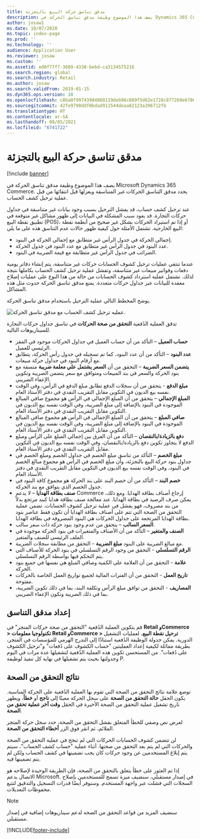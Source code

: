 ```yaml
---
title: مدقق تناسق حركة البيع بالتجزئة
description: يصف هذا الموضوع وظيفة مدقق تناسق الحركة في Dynamics 365 Commerce.
author: josaw1
ms.date: 10/07/2020
ms.topic: index-page
ms.prod: ''
ms.technology: ''
audience: Application User
ms.reviewer: josaw
ms.custom: ''
ms.assetid: ed0f77f7-3609-4330-bebd-ca3134575216
ms.search.region: global
ms.search.industry: Retail
ms.author: josaw
ms.search.validFrom: 2019-01-15
ms.dyn365.ops.version: 10
ms.openlocfilehash: c8ba0f99743984860119deb96c889f5d62e1728c8772b9e6786d371690b61489
ms.sourcegitcommit: 42fe9790ddf0bdad911544deaa82123a396712fb
ms.translationtype: HT
ms.contentlocale: ar-SA
ms.lasthandoff: 08/05/2021
ms.locfileid: "6741722"
---
```

# <a name="retail-transaction-consistency-checker"></a>مدقق تناسق حركة البيع بالتجزئة

[!include [banner](includes/banner.md)]

يصف هذا الموضوع وظيفة مدقق تناسق الحركة في Microsoft Dynamics 365 Commerce. يحدد مدقق التناسق الحركات غير المتناسقة ويعزلها قبل انتقائها من قبل عملية ترحيل كشف الحساب.

عند ترحيل كشف حساب، قد يفشل الترحيل بسبب وجود بيانات غير متناسقة في جداول حركات التجارة. قد يعود سبب المشكلة في البيانات إلى ظهور مشاكل غير متوقعة في تطبيق نقطة البيع (POS)، أو إذا تم استيراد الحركات بشكل غير صحيح من أنظمة نقطة البيع الخارجية. تشتمل الأمثلة حول كيفية ظهور حالات عدم التناسق هذه على ما يلي: 

- إجمالي الحركة في جدول الرأس غير متطابق مع إجمالي الحركة في البنود.
- عدد البنود في جدول الرأس غير متطابق مع عدد البنود في جدول الحركة.
- الضرائب في جدول الرأس غير متطابقة مع قيمة الضريبة في البنود. 

عندما تنتقي عمليات ترحيل كشوف الحسابات حركات غير متناسقة، يتم إنشاء دفاتر يومية دفعات وفواتير مبيعات غير متناسقة، وتفشل عملية ترحيل كشف الحساب بكاملها نتيجة لذلك. تشتمل عملية استرداد كشوف الحسابات من حالة من هذا النوع على عمليات إصلاح معقدة للبيانات عبر جداول حركات متعددة. يمنع مدقق تناسق الحركة حدوث مثل هذه المشاكل.

يوضح المخطط التالي عملية الترحيل باستخدام مدقق تناسق الحركة.

![عمليه ترحيل كشف الحساب مع مدقق تناسق الحركة.](./media/validchecker.png "عمليه ترحيل كشف الحساب مع مدقق تناسق حركة البيع بالتجزئة")

تدقق العملية الدُفعية **التحقق من صحة الحركات** في تناسق جداول حركات التجارة للسيناريوهات التالية.

- **حساب العميل** – التأكد من أن حساب العميل في جداول الحركات موجود في المقر الرئيسي للعميل.
- **عدد البنود** – التأكد من أن عدد البنود، كما تم تسجيله في جدول رأس الحركة، يتطابق مع أرقام البنود في جداول حركة مبيعات.
- **يتضمن السعر الضريبة** – التحقق من أن **السعر يشتمل علي معلمة ضريبة** متسقة مع بنود الحركة والسعر في بند المبيعات ومتوافق مع سعر يتضمن الضريبة وتكوين الإعفاء الضريبي.
- **مبلغ الدفع** - يتحقق من أن سجلات الدفع تطابق مبلغ الدفع في الرأس، وفي الوقت نفسه بيع الديون في التكوين مقابل التقريب النقدي في دفتر الأستاذ العام.
- **المبلغ الإجمالي** – يتحقق من أن المبلغ الإجمالي في الرأس هو مجموع صافي المبالغ الموجودة في البنود بالإضافة إلى مبلغ الضريبة، وفي الوقت نفسه بيع الديون في التكوين مقابل التقريب النقدي في دفتر الأستاذ العام.
- **صافي المبلغ** – يتحقق من أن المبلغ الإجمالي في الرأس هو مجموع صافي المبالغ الموجودة في البنود بالإضافة إلى مبلغ الضريبة، وفي الوقت نفسه بيع الديون في التكوين مقابل التقريب النقدي في دفتر الأستاذ العام.
- **دفع بالزيادة/بالنقصان‬** – التأكد من أن الفرق بين إجمالي المبلغ على الرأس ومبلغ الدفع لا يتجاوز تكوين دفع بالزيادة/بالنقصان، وفي الوقت نفسه بيع الديون في التكوين مقابل التقريب النقدي في دفتر الأستاذ العام.
- **مبلغ الخصم** – التأكد من تناسق مبلغ الخصم في جداول الخصم ومبلغ الخصم في جداول بنود حركة البيع بالتجزئة، وأن مبلغ الخصم في الرأس هو مجموع مبالغ الخصم في البنود، وفي الوقت نفسه بيع الديون في التكوين مقابل التقريب النقدي في دفتر الأستاذ العام.
- **خصم البند** – التأكد من أن خصم البند على بند الحركة هو مجموع كافة البنود في جدول الخصم الذي يتوافق مع بند الحركة.
- **صنف بطاقة الهدايا‬** – لا يدعم Commerce إرجاع أصناف بطاقة الهدايا. ومع ذلك، يمكن صرف الرصيد في بطاقة الهدايا. عند معالجة صنف بطاقة هدايا كبند مرتجع بدلاً من بند مصروف، فهو يفشل في عملية ترحيل كشوف الحسابات. تضمن عملية التحقق من الصحة التي تتم على أصناف بطاقة الهدايا أن تكون فقط عناصر بنود بطاقة الهدايا المرتجعة على جداول الحركات هي البنود المصروفة في بطاقة الهدايا.
- **السعر السالب** – يتحقق من عدم وجود بنود حركة ذات سعر سالب.
- **الصنف والمتغير** – التأكد من أن الأصناف والمتغيرات في بنود الحركة موجودة في الملف الرئيسي للصنف والمتغير.
- **مبلغ الضريبة** - التحقق من مطابقة سجلات الضريبة‏‎ مع مبالغ الضريبة على البنود.
- **الرقم التسلسلي** - التحقق من وجود الرقم التسلسلي في بنود الحركة للأصناف التي يتم التحكم فيها بواسطة الرقم التسلسلي.
- **علامة‬** - التحقق من أن العلامة على الكمية وصافي المبلغ هي نفسها في جميع بنود الحركة.
- **تاريخ العمل** - التحقق من أن الفترات المالية لجميع تواريخ العمل الخاصة بالحركات مفتوحة.
- **المصاريف** - التحقق من توافق مبلغ الرأس وتكلفة البند، بما في ذلك تكوين الضريبة، بما في ذلك الضريبة وتكون الإعفاء الضريبي.

## <a name="set-up-the-consistency-checker"></a>إعداد مدقق التناسق

قم بتكوين العملية الدُفعية "التحقق من صحة حركات المتجر‬" في **Retail وCommerce \> تكنولوجيا معلومات Retail وCommerce \> ترحيل نقطة البيع**، لعمليات التشغيل الدورية. يمكن جدولة الوظيفة الدُفعية استنادًا إلى التدرج الهرمي للمؤسسات في المتجر، بطريقة مماثلة لكيفية إعداد العمليتين "حساب الكشوف على دُفعات‬" و"ترحيل الكشوف على دُفعات‬". من المستحسن تكوين هذه العملية الدُفعية لتشغيلها عدة مرات في اليوم وجدولتها بحيث يتم تشغيلها في نهاية كل تنفيذ لوظيفة P.

## <a name="results-of-validation-process"></a>نتائج التحقق من الصحة

توضع علامة نتائج التحقق من الصحة التي تقوم بها العملية الدُفعية على الحركة المناسبة. يكون الحقل **حالة التحقق من الصحة** على سجل الحركة معينًا إلى **ناجح‬** أو **خطأ**، ويظهر تاريخ تشغيل عملية التحقق من الصحة الأخيرة في الحقل **وقت آخر عملية تحقق من الصحة**.

لعرض نص وصفي للخطأ المتعلق بفشل التحقق من الصحة، حدد سجل حركة المتجر الملائم، ثم انقر فوق الزر **أخطاء التحقق من الصحة**.

لن تتضمن كشوف الحسابات الحركات التي لم تنجح في عملية التحقق من الصحة والحركات التي لم يتم بعد التحقق من صحتها. أثناء عملية "حساب كشف الحساب"، سيتم يتم إبلاغ المستخدمين عن وجود حركات كان يجب تضمينها في كشف الحساب ولكن لم يتم تضمينها فيه.

إذا تم العثور على خطأ يتعلق بالتحقق من الصحة، فإن الطريقة الوحيدة لإصلاحه هو الاتصال بدعم Microsoft. في إصدار مستقبلي، سنضيف ميزة تسمح للمستخدمين بإصلاح السجلات التي فشلت عبر واجهة المستخدم. وسنوفر أيضًا قدرات التسجيل والتدقيق لتتبع محفوظات التعديلات.

> [!NOTE]
> سنضيف المزيد من قواعد التحقق من الصحة لدعم سيناريوهات إضافية في إصدار مستقبلي.


[!INCLUDE[footer-include](../includes/footer-banner.md)]